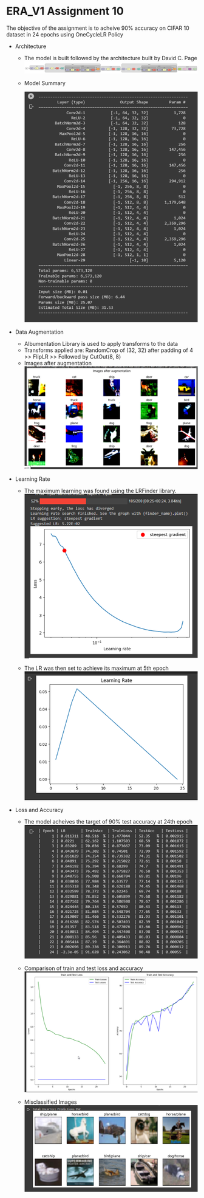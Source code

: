 # ERA_V1 Assignment 10
The objective of the assignment is to acheive 90% accuracy on CIFAR 10 dataset in 24 epochs using OneCycleLR Policy

-  Architecture
   -  The model is built followed by the architecture built by David C. Page
  ![davidnet](./images/davidnet.png)
  
   -  Model Summary

       ![summary](./images/Summary.png)

-  Data Augmentation
   -  Albumentation Library is used to apply transforms to the data
   -  Transforms applied are: RandomCrop of (32, 32) after padding of 4 >> FlipLR >> Followed by CutOut(8, 8)
   -  Images after augmentation
  ![data](./images/augdata.png)

 
-  Learning Rate
   -  The maximum learning was found using the LRFinder library.
  ![LRFinder](./images/LRFinder.png)

   -  The LR was then set to achieve its maximum at 5th epoch
  ![Lr](./images/LR.png)

-  Loss and Accuracy
   -  The model acheives the target of 90% test accuracy at 24th epoch
  ![log](./images/Log.png)

   -  Comparison of train and test loss and accuracy
  ![AcuracyLoss](./images/AccuracyLoss.png)

   -  Misclassified Images
  ![Missclassified](./images/MisclassifiedImages.png)


